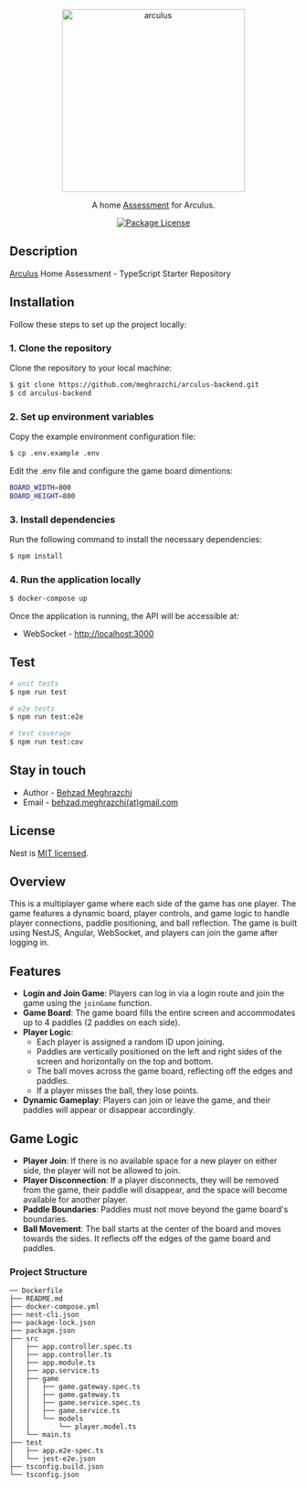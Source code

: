 <p align="center">
  <a href="https://www.arculus.de" target="blank"><img src="https://www.arculus.de/wp-content/uploads/2024/02/arculus-black.svg" width="320" alt="arculus" /></a>
</p>

  <p align="center">A home <a href="https://github.com/meghrazchi/arculus-backend" target="_blank">Assessment</a> for Arculus.</p>
    <p align="center">
<a href="https://www.npmjs.com/~nestjscore" target="_blank"><img src="https://img.shields.io/npm/l/@nestjs/core.svg" alt="Package License" /></a>
</p>

## Description

[Arculus](https://arculus.de)  Home Assessment - TypeScript Starter Repository


## Installation

Follow these steps to set up the project locally:

### 1. Clone the repository

Clone the repository to your local machine:

```bash
$ git clone https://github.com/meghrazchi/arculus-backend.git
$ cd arculus-backend
```
### 2. Set up environment variables
Copy the example environment configuration file:
```bash
$ cp .env.example .env
```
Edit the .env file and configure the game board dimentions:
```bash
BOARD_WIDTH=800
BOARD_HEIGHT=800
```
### 3. Install dependencies
Run the following command to install the necessary dependencies:
```bash
$ npm install
```

### 4. Run the application locally

```bash
$ docker-compose up
```
Once the application is running, the API will be accessible at:
- WebSocket - [http://localhost:3000](http://localhost:3000/)

## Test

```bash
# unit tests
$ npm run test

# e2e tests
$ npm run test:e2e

# test coverage
$ npm run test:cov
```

## Stay in touch

- Author - [Behzad Meghrazchi](https://github.com/meghrazchi)
- Email - [behzad.meghrazchi(at)gmail.com](mailto:behzad.meghrazchi@gmail.com)

## License

Nest is [MIT licensed](LICENSE).


## Overview
This is a multiplayer game where each side of the game has one player. The game features a dynamic board, player controls, and game logic to handle player connections, paddle positioning, and ball reflection. The game is built using NestJS, Angular, WebSocket, and players can join the game after logging in.

## Features
- **Login and Join Game**: Players can log in via a login route and join the game using the `joinGame` function.
- **Game Board**: The game board fills the entire screen and accommodates up to 4 paddles (2 paddles on each side).
- **Player Logic**:
  - Each player is assigned a random ID upon joining.
  - Paddles are vertically positioned on the left and right sides of the screen and horizontally on the top and bottom.
  - The ball moves across the game board, reflecting off the edges and paddles.
  - If a player misses the ball, they lose points.
- **Dynamic Gameplay**: Players can join or leave the game, and their paddles will appear or disappear accordingly.

## Game Logic
- **Player Join**: If there is no available space for a new player on either side, the player will not be allowed to join.
- **Player Disconnection**: If a player disconnects, they will be removed from the game, their paddle will disappear, and the space will become available for another player.
- **Paddle Boundaries**: Paddles must not move beyond the game board's boundaries.
- **Ball Movement**: The ball starts at the center of the board and moves towards the sides. It reflects off the edges of the game board and paddles.

### Project Structure
```
── Dockerfile
├── README.md
├── docker-compose.yml
├── nest-cli.json
├── package-lock.json
├── package.json
├── src
│   ├── app.controller.spec.ts
│   ├── app.controller.ts
│   ├── app.module.ts
│   ├── app.service.ts
│   ├── game
│   │   ├── game.gateway.spec.ts
│   │   ├── game.gateway.ts
│   │   ├── game.service.spec.ts
│   │   ├── game.service.ts
│   │   └── models
│   │       └── player.model.ts
│   └── main.ts
├── test
│   ├── app.e2e-spec.ts
│   └── jest-e2e.json
├── tsconfig.build.json
└── tsconfig.json
```